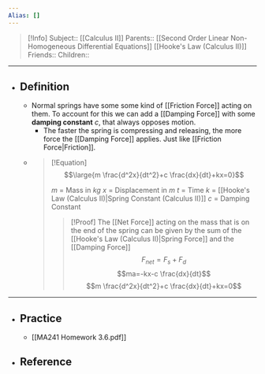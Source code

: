 ```yaml
---
Alias: []
---
```

> [!Info]
> Subject:: [[Calculus II]]
> Parents:: [[Second Order Linear Non-Homogeneous Differential Equations]] [[Hooke's Law (Calculus II)]]
> Friends:: 
> Children:: 
---
- ## Definition
	- Normal springs have some some kind of [[Friction Force]] acting on them. To account for this we can add a [[Damping Force]] with some **damping constant** $c$, that always opposes motion.
		- The faster the spring is compressing and releasing, the more force the [[Damping Force]] applies. Just like [[Friction Force|Friction]].
	- > [!Equation]
	  > $$\large{m \frac{d^2x}{dt^2}+c \frac{dx}{dt}+kx=0}$$
	  > 
	  > $m$ = Mass in $kg$
	  > $x$ = Displacement in $m$
	  > $t$ = Time
	  > $k$ = [[Hooke's Law (Calculus II)|Spring Constant (Calculus II)]]
	  > $c$ = Damping Constant
	  > > [!Proof]
	  > > The [[Net Force]] acting on the mass that is on the end of the spring can be given by the sum of the [[Hooke's Law (Calculus II)|Spring Force]] and the [[Damping Force]]
	  > > $$F_{net}=F_{s}+F_{d}$$
	  > > $$ma=-kx-c \frac{dx}{dt}$$
	  > > $$m \frac{d^2x}{dt^2}+c \frac{dx}{dt}+kx=0$$
---
- ## Practice
	- [[MA241 Homework 3.6.pdf]]
- ## Reference